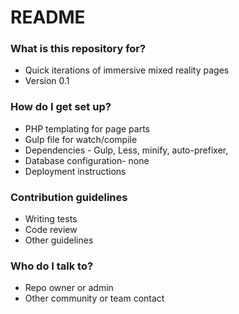 # README #

### What is this repository for? ###

* Quick iterations of immersive mixed reality pages
* Version 0.1

### How do I get set up? ###

* PHP templating for page parts
* Gulp file for watch/compile 
* Dependencies - Gulp, Less, minify, auto-prefixer, 
* Database configuration- none
* Deployment instructions

### Contribution guidelines ###

* Writing tests
* Code review
* Other guidelines

### Who do I talk to? ###

* Repo owner or admin
* Other community or team contact